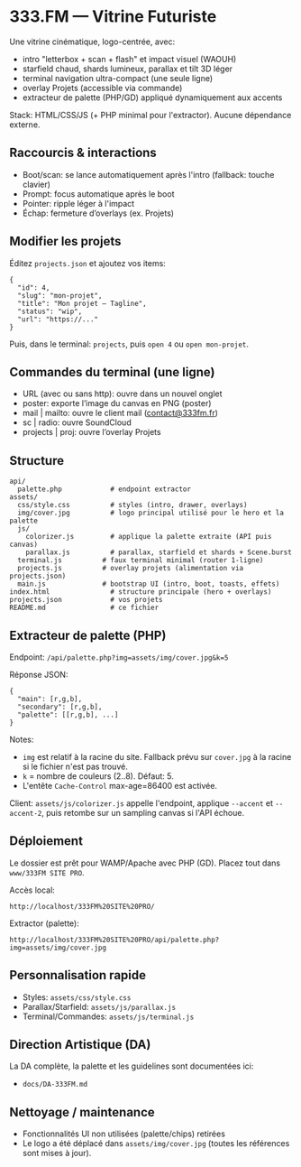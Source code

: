 # 333.FM — Vitrine Futuriste

Une vitrine cinématique, logo-centrée, avec:
- intro "letterbox + scan + flash" et impact visuel (WAOUH)
- starfield chaud, shards lumineux, parallax et tilt 3D léger
- terminal navigation ultra-compact (une seule ligne)
- overlay Projets (accessible via commande)
- extracteur de palette (PHP/GD) appliqué dynamiquement aux accents

Stack: HTML/CSS/JS (+ PHP minimal pour l'extractor). Aucune dépendance externe.

## Raccourcis & interactions

- Boot/scan: se lance automatiquement après l'intro (fallback: touche clavier)
- Prompt: focus automatique après le boot
- Pointer: ripple léger à l'impact
- Échap: fermeture d’overlays (ex. Projets)

## Modifier les projets

Éditez `projects.json` et ajoutez vos items:
```
{
  "id": 4,
  "slug": "mon-projet",
  "title": "Mon projet — Tagline",
  "status": "wip",
  "url": "https://..."
}
```
Puis, dans le terminal: `projects`, puis `open 4` ou `open mon-projet`.

## Commandes du terminal (une ligne)
- URL (avec ou sans http): ouvre dans un nouvel onglet
- poster: exporte l’image du canvas en PNG (poster)
- mail | mailto: ouvre le client mail (contact@333fm.fr)
- sc | radio: ouvre SoundCloud
- projects | proj: ouvre l’overlay Projets

## Structure

```
api/
  palette.php            # endpoint extractor
assets/
  css/style.css          # styles (intro, drawer, overlays)
  img/cover.jpg          # logo principal utilisé pour le hero et la palette
  js/
    colorizer.js         # applique la palette extraite (API puis canvas)
    parallax.js          # parallax, starfield et shards + Scene.burst
  terminal.js          # faux terminal minimal (router 1-ligne)
  projects.js          # overlay projets (alimentation via projects.json)
  main.js              # bootstrap UI (intro, boot, toasts, effets)
index.html               # structure principale (hero + overlays)
projects.json            # vos projets
README.md                # ce fichier
```

## Extracteur de palette (PHP)

Endpoint: `/api/palette.php?img=assets/img/cover.jpg&k=5`

Réponse JSON:
```
{
  "main": [r,g,b],
  "secondary": [r,g,b],
  "palette": [[r,g,b], ...]
}
```

Notes:
- `img` est relatif à la racine du site. Fallback prévu sur `cover.jpg` à la racine si le fichier n'est pas trouvé.
- `k` = nombre de couleurs (2..8). Défaut: 5.
- L'entête `Cache-Control` max-age=86400 est activée.

Client: `assets/js/colorizer.js` appelle l'endpoint, applique `--accent` et `--accent-2`, puis retombe sur un sampling canvas si l'API échoue.

## Déploiement
Le dossier est prêt pour WAMP/Apache avec PHP (GD). Placez tout dans `www/333FM SITE PRO`.

Accès local:

```
http://localhost/333FM%20SITE%20PRO/
```

Extractor (palette):

```
http://localhost/333FM%20SITE%20PRO/api/palette.php?img=assets/img/cover.jpg
```

## Personnalisation rapide
- Styles: `assets/css/style.css`
- Parallax/Starfield: `assets/js/parallax.js`
- Terminal/Commandes: `assets/js/terminal.js`

## Direction Artistique (DA)
La DA complète, la palette et les guidelines sont documentées ici:

- `docs/DA-333FM.md`

## Nettoyage / maintenance
- Fonctionnalités UI non utilisées (palette/chips) retirées
- Le logo a été déplacé dans `assets/img/cover.jpg` (toutes les références sont mises à jour).
